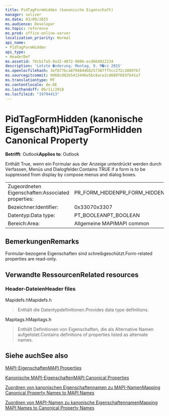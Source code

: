 ```yaml
---
title: PidTagFormHidden (kanonische Eigenschaft)
manager: soliver
ms.date: 03/09/2015
ms.audience: Developer
ms.topic: reference
ms.prod: office-online-server
localization_priority: Normal
api_name:
- PidTagFormHidden
api_type:
- HeaderDef
ms.assetid: 79cb1fa5-9a32-4872-9806-ecd664022234
description: 'Letzte �nderung: Montag, 9. M�rz 2015'
ms.openlocfilehash: 3ef877bca8f94844bb257387ff5cc272c10897b7
ms.sourcegitcommit: 9d60cd82b5413446e5bc8ace2cd689f683fb41a7
ms.translationtype: MT
ms.contentlocale: de-DE
ms.lasthandoff: 06/11/2018
ms.locfileid: "19794413"
---
```

# <a name="pidtagformhidden-canonical-property"></a><span data-ttu-id="297f0-103">PidTagFormHidden (kanonische Eigenschaft)</span><span class="sxs-lookup"><span data-stu-id="297f0-103">PidTagFormHidden Canonical Property</span></span>

  
  
<span data-ttu-id="297f0-104">**Betrifft**: Outlook</span><span class="sxs-lookup"><span data-stu-id="297f0-104">**Applies to**: Outlook</span></span> 
  
<span data-ttu-id="297f0-105">Enthält True, wenn ein Formular aus der Anzeige unterdrückt werden durch Verfassen, Menüs und Dialogfelder.</span><span class="sxs-lookup"><span data-stu-id="297f0-105">Contains TRUE if a form is to be suppressed from display by compose menus and dialog boxes.</span></span> 
  
|||
|:-----|:-----|
|<span data-ttu-id="297f0-106">Zugeordneten Eigenschaften:</span><span class="sxs-lookup"><span data-stu-id="297f0-106">Associated properties:</span></span>  <br/> |<span data-ttu-id="297f0-107">PR_FORM_HIDDEN</span><span class="sxs-lookup"><span data-stu-id="297f0-107">PR_FORM_HIDDEN</span></span>  <br/> |
|<span data-ttu-id="297f0-108">Bezeichner:</span><span class="sxs-lookup"><span data-stu-id="297f0-108">Identifier:</span></span>  <br/> |<span data-ttu-id="297f0-109">0x3307</span><span class="sxs-lookup"><span data-stu-id="297f0-109">0x3307</span></span>  <br/> |
|<span data-ttu-id="297f0-110">Datentyp:</span><span class="sxs-lookup"><span data-stu-id="297f0-110">Data type:</span></span>  <br/> |<span data-ttu-id="297f0-111">PT_BOOLEAN</span><span class="sxs-lookup"><span data-stu-id="297f0-111">PT_BOOLEAN</span></span>  <br/> |
|<span data-ttu-id="297f0-112">Bereich:</span><span class="sxs-lookup"><span data-stu-id="297f0-112">Area:</span></span>  <br/> |<span data-ttu-id="297f0-113">Allgemeine MAPI</span><span class="sxs-lookup"><span data-stu-id="297f0-113">MAPI common</span></span>  <br/> |
   
## <a name="remarks"></a><span data-ttu-id="297f0-114">Bemerkungen</span><span class="sxs-lookup"><span data-stu-id="297f0-114">Remarks</span></span>

<span data-ttu-id="297f0-115">Formular-bezogene Eigenschaften sind schreibgeschützt.</span><span class="sxs-lookup"><span data-stu-id="297f0-115">Form-related properties are read-only.</span></span> 
  
## <a name="related-resources"></a><span data-ttu-id="297f0-116">Verwandte Ressourcen</span><span class="sxs-lookup"><span data-stu-id="297f0-116">Related resources</span></span>

### <a name="header-files"></a><span data-ttu-id="297f0-117">Header-Dateien</span><span class="sxs-lookup"><span data-stu-id="297f0-117">Header files</span></span>

<span data-ttu-id="297f0-118">Mapidefs.h</span><span class="sxs-lookup"><span data-stu-id="297f0-118">Mapidefs.h</span></span>
  
> <span data-ttu-id="297f0-119">Enthält die Datentypdefinitionen.</span><span class="sxs-lookup"><span data-stu-id="297f0-119">Provides data type definitions.</span></span>
    
<span data-ttu-id="297f0-120">Mapitags.h</span><span class="sxs-lookup"><span data-stu-id="297f0-120">Mapitags.h</span></span>
  
> <span data-ttu-id="297f0-121">Enthält Definitionen von Eigenschaften, die als Alternative Namen aufgelistet.</span><span class="sxs-lookup"><span data-stu-id="297f0-121">Contains definitions of properties listed as alternate names.</span></span>
    
## <a name="see-also"></a><span data-ttu-id="297f0-122">Siehe auch</span><span class="sxs-lookup"><span data-stu-id="297f0-122">See also</span></span>



[<span data-ttu-id="297f0-123">MAPI-Eigenschaften</span><span class="sxs-lookup"><span data-stu-id="297f0-123">MAPI Properties</span></span>](mapi-properties.md)
  
[<span data-ttu-id="297f0-124">Kanonische MAPI-Eigenschaften</span><span class="sxs-lookup"><span data-stu-id="297f0-124">MAPI Canonical Properties</span></span>](mapi-canonical-properties.md)
  
[<span data-ttu-id="297f0-125">Zuordnen von kanonischen Eigenschaftennamen zu MAPI-Namen</span><span class="sxs-lookup"><span data-stu-id="297f0-125">Mapping Canonical Property Names to MAPI Names</span></span>](mapping-canonical-property-names-to-mapi-names.md)
  
[<span data-ttu-id="297f0-126">Zuordnen von MAPI-Namen zu kanonische Eigenschaftennamen</span><span class="sxs-lookup"><span data-stu-id="297f0-126">Mapping MAPI Names to Canonical Property Names</span></span>](mapping-mapi-names-to-canonical-property-names.md)

